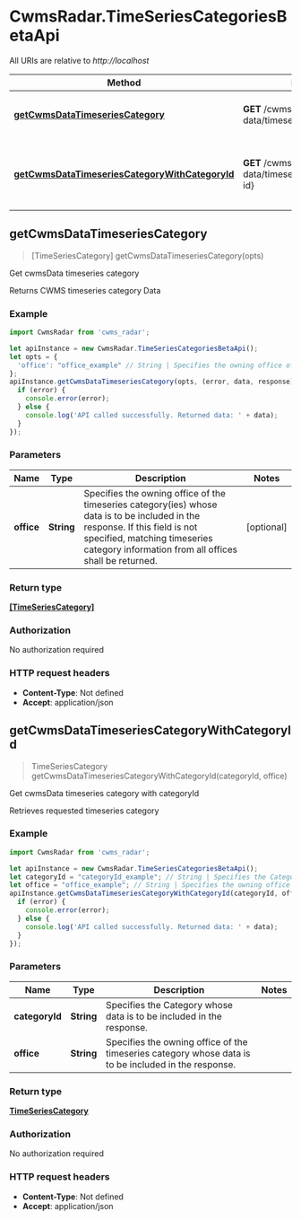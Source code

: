 # CwmsRadar.TimeSeriesCategoriesBetaApi

All URIs are relative to *http://localhost*

Method | HTTP request | Description
------------- | ------------- | -------------
[**getCwmsDataTimeseriesCategory**](TimeSeriesCategoriesBetaApi.md#getCwmsDataTimeseriesCategory) | **GET** /cwms-data/timeseries/category | Get cwmsData timeseries category
[**getCwmsDataTimeseriesCategoryWithCategoryId**](TimeSeriesCategoriesBetaApi.md#getCwmsDataTimeseriesCategoryWithCategoryId) | **GET** /cwms-data/timeseries/category/{category-id} | Get cwmsData timeseries category with categoryId



## getCwmsDataTimeseriesCategory

> [TimeSeriesCategory] getCwmsDataTimeseriesCategory(opts)

Get cwmsData timeseries category

Returns CWMS timeseries category Data

### Example

```javascript
import CwmsRadar from 'cwms_radar';

let apiInstance = new CwmsRadar.TimeSeriesCategoriesBetaApi();
let opts = {
  'office': "office_example" // String | Specifies the owning office of the timeseries category(ies) whose data is to be included in the response. If this field is not specified, matching timeseries category information from all offices shall be returned.
};
apiInstance.getCwmsDataTimeseriesCategory(opts, (error, data, response) => {
  if (error) {
    console.error(error);
  } else {
    console.log('API called successfully. Returned data: ' + data);
  }
});
```

### Parameters


Name | Type | Description  | Notes
------------- | ------------- | ------------- | -------------
 **office** | **String**| Specifies the owning office of the timeseries category(ies) whose data is to be included in the response. If this field is not specified, matching timeseries category information from all offices shall be returned. | [optional] 

### Return type

[**[TimeSeriesCategory]**](TimeSeriesCategory.md)

### Authorization

No authorization required

### HTTP request headers

- **Content-Type**: Not defined
- **Accept**: application/json


## getCwmsDataTimeseriesCategoryWithCategoryId

> TimeSeriesCategory getCwmsDataTimeseriesCategoryWithCategoryId(categoryId, office)

Get cwmsData timeseries category with categoryId

Retrieves requested timeseries category

### Example

```javascript
import CwmsRadar from 'cwms_radar';

let apiInstance = new CwmsRadar.TimeSeriesCategoriesBetaApi();
let categoryId = "categoryId_example"; // String | Specifies the Category whose data is to be included in the response.
let office = "office_example"; // String | Specifies the owning office of the timeseries category whose data is to be included in the response.
apiInstance.getCwmsDataTimeseriesCategoryWithCategoryId(categoryId, office, (error, data, response) => {
  if (error) {
    console.error(error);
  } else {
    console.log('API called successfully. Returned data: ' + data);
  }
});
```

### Parameters


Name | Type | Description  | Notes
------------- | ------------- | ------------- | -------------
 **categoryId** | **String**| Specifies the Category whose data is to be included in the response. | 
 **office** | **String**| Specifies the owning office of the timeseries category whose data is to be included in the response. | 

### Return type

[**TimeSeriesCategory**](TimeSeriesCategory.md)

### Authorization

No authorization required

### HTTP request headers

- **Content-Type**: Not defined
- **Accept**: application/json

